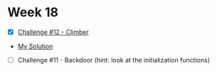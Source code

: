 # Week 18

- [x]  [Challenge #12 - Climber](https://www.damnvulnerabledefi.xyz/challenges/climber/)
  - [My Solution](https://github.com/tommyrharper/damn-vulnerable-defi/blob/master/contracts/climber/ClimberVault.sol)
- [ ]  Challenge #11 - Backdoor (hint: look at the initialization functions)
